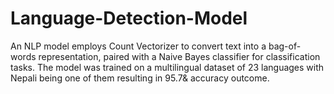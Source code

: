# Language-Detection-Model
An NLP model employs Count Vectorizer to convert text into a bag-of-words representation, paired with a Naive Bayes classifier for classification tasks. The model was trained on a multilingual dataset of 23 languages with Nepali being one of them resulting in 95.7& accuracy outcome. 
